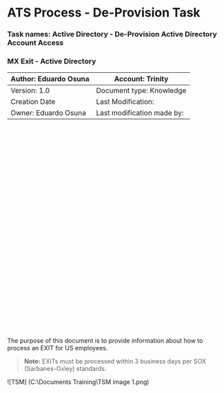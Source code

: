 # ATS Process - De-Provision Task

### Task names: Active Directory - De-Provision Active Directory Account Access

### MX Exit - Active Directory

| Author: Eduardo Osuna|  Account: Trinity         |
|--------------------- |---------------------------|
| Version: 1.0         |  Document type: Knowledge |
| Creation  Date       | Last Modification:        |
| Owner: Eduardo Osuna | Last modification made by:|

<br></br>
<br></br>
<br></br>
<br></br>
<br></br>
<br></br>
<br></br>
<br></br>
<br></br>
<br></br>
<br></br>
<br></br>
<br></br>
<br></br>

The purpose of this document is to provide information about how to process an EXIT for US employees.

> **Note:** EXITs must be processed within 3 business days per SOX (Sarbanes-Oxley) standards.

![TSM] (C:\Documents Training\TSM image 1.png)
